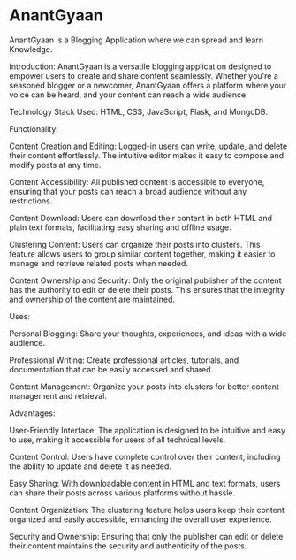 # AnantGyaan
AnantGyaan is a Blogging Application where we can spread and learn Knowledge.


Introduction: AnantGyaan is a versatile blogging application designed to empower users to create and share content seamlessly. Whether you're a seasoned blogger or a newcomer, AnantGyaan offers a platform where your voice can be heard, and your content can reach a wide audience.

Technology Stack Used: HTML, CSS, JavaScript, Flask, and MongoDB.

Functionality:

Content Creation and Editing: Logged-in users can write, update, and delete their content effortlessly. The intuitive editor makes it easy to compose and modify posts at any time.

Content Accessibility: All published content is accessible to everyone, ensuring that your posts can reach a broad audience without any restrictions.

Content Download: Users can download their content in both HTML and plain text formats, facilitating easy sharing and offline usage.

Clustering Content: Users can organize their posts into clusters. This feature allows users to group similar content together, making it easier to manage and retrieve related posts when needed.

Content Ownership and Security: Only the original publisher of the content has the authority to edit or delete their posts. This ensures that the integrity and ownership of the content are maintained.

Uses:

Personal Blogging: Share your thoughts, experiences, and ideas with a wide audience.

Professional Writing: Create professional articles, tutorials, and documentation that can be easily accessed and shared.

Content Management: Organize your posts into clusters for better content management and retrieval.

Advantages:

User-Friendly Interface: The application is designed to be intuitive and easy to use, making it accessible for users of all technical levels.

Content Control: Users have complete control over their content, including the ability to update and delete it as needed.

Easy Sharing: With downloadable content in HTML and text formats, users can share their posts across various platforms without hassle.

Content Organization: The clustering feature helps users keep their content organized and easily accessible, enhancing the overall user experience.

Security and Ownership: Ensuring that only the publisher can edit or delete their content maintains the security and authenticity of the posts.
